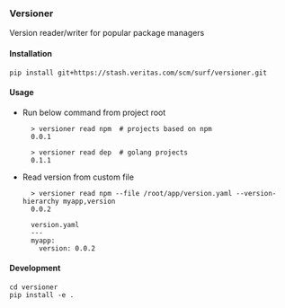 ### Versioner
Version reader/writer for popular package managers


#### Installation

    pip install git+https://stash.veritas.com/scm/surf/versioner.git


#### Usage
- Run below command from project root

        > versioner read npm  # projects based on npm
        0.0.1

        > versioner read dep  # golang projects
        0.1.1

- Read version from custom file

        > versioner read npm --file /root/app/version.yaml --version-hierarchy myapp,version
        0.0.2

        version.yaml
        ---
        myapp:
          version: 0.0.2


#### Development

    cd versioner
    pip install -e .
